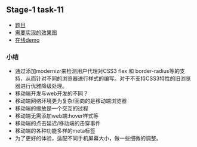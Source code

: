 ## Stage-1 task-11

 * [题目](http://ife.baidu.com/task/detail?taskId=11)
 * [需要实现的效果图](task_1_11_1.jpg)
 * [在线demo](http://hisimmer.com/IFE-2016/stage-1/task-11/)

### 小结

 * 通过添加modernizr来检测用户代理对CSS3 flex 和 border-radius等的支持，从而针对不同的浏览器进行样式的编写。对于不支持CSS3特性的旧浏览器进行优雅降级处理。
 * 移动端开发与web开发的不同？
  * 移动端网络环境更为复杂/面向的是移动端浏览器
  * 移动端的缩放是一个交互的过程
  * 移动端无需添加web端:hover样式等
  * 移动端的点击延迟/移动端的击穿事件
  * 移动端的各种功能多样的meta标签
  * 为了更好的体验，适配不同手机屏幕大小，做一些细微的调整。
